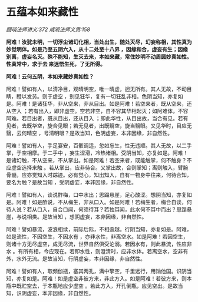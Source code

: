 # 五蕴本如来藏性
_圆瑛法师讲义:372 成观法师义贯:158_

**阿难！汝犹未明，一切浮尘诸幻化相，当处出生，随处灭尽，幻妄称相，其性真为妙觉明体。如是乃至五阴六入，从十二处至十八界 ，因缘和合，虚妄有生；因缘别离，虚妄名灭。殊不能知，生灭去来，本如来藏，常住妙明不动周圆妙真如性。性真常中，求于去 来迷悟生死，了无所得。**

**阿难！云何五阴，本如来藏妙真如性？**

阿难！譬如有人，以清净目，观晴明空，唯一晴虚，迥无所有。其人无故，不动目睛，瞪以发劳。则于虚空 ，别见狂华，复有一切狂乱非相。色阴当知，亦复如是。阿难！是诸狂华，非从空来，非从目出。如是阿难！若空来者，既从空来，还从空入 ；若有出入，即非虚空。空若非空，自不容其华相起灭；如阿难体，不容阿难。若目出者，既从目出，还从目入 ；即此华性，从目出故，当合有见。若有见者，去既华空，旋合见眼；若无见者，出既翳空，旋当翳眼。又见华时，目应无翳，云何晴空 ，号清明眼？是故当知，色阴虚妄，本非因缘，非自然性。

阿难！譬如有人，手足宴安，百骸调适，忽如忘生，性无违顺。其人无故，以二手掌，于空相摩。于二手中 ，妄生涩滑，冷热诸相。受阴当知，亦复如是。阿难！是诸幻触，不从空来，不从掌出。如是阿难！若空来者，既能触掌，何不触身？不应虚空选择来触 。若从掌出，应非待合。又掌出故，合则掌知；离则触入，臂腕骨髓，应亦觉知入时踪迹。必有觉心，知出知入，自有一物身中往来，何待合知，要名为触？是故当知 ，受阴虚妄，本非因缘，非自然性。

阿难！譬如有人，谈说酢梅，口中水出；思蹋悬崖，足心酸涩。想阴当知，亦复如是。阿难！如是酢说，不从梅生，非从口入。如是阿难！若梅生者，梅合自谈，何待人说？若从口入，自合口闻，何须待耳？若独耳闻，此水何不耳中而出？思蹋悬崖，与说相类。是故当知 ，想阴虚妄，本非因缘，非自然性。

阿难！譬如暴流，波浪相续，前际后际，不相逾越。行阴当知，亦复如是。阿难，如是流性，不因空生，不因水有 ，亦非水性，非离空水。如是阿难！若因空生，则诸十方无尽虚空，成无尽流，世界自然俱受沦溺。若因水有，则此暴流，性应非水 。有所有相，今应现在。若即水性，则澄清时，应非水体。若离空水，空非有外，水外无流。是故当知，行阴虚妄，本非因缘，非自然性。

阿难！譬如有人，取频伽瓶，塞其两孔，满中擎空，千里远行，用饷他国。识阴当知，亦复如是。阿难！如是虚空非彼方来，非此方入。如是阿难！若彼方来，则本瓶中既贮空去，于本瓶地应少虚空 。若此方入，开孔倒瓶，应见空出。是故当知，识阴虚妄，本非因缘，非自然性。

